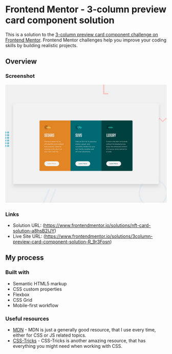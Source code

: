 # Frontend Mentor - 3-column preview card component solution

This is a solution to the [3-column preview card component challenge on Frontend Mentor](https://www.frontendmentor.io/challenges/3column-preview-card-component-pH92eAR2-). Frontend Mentor challenges help you improve your coding skills by building realistic projects. 

## Overview

### Screenshot

![](images/desktop-preview.jpg)

### Links

- Solution URL: (https://www.frontendmentor.io/solutions/nft-card-solution-a8hsB2IJY)
- Live Site URL: (https://www.frontendmentor.io/solutions/3column-preview-card-component-solution-R_9r3Fosn)

## My process

### Built with

- Semantic HTML5 markup
- CSS custom properties
- Flexbox
- CSS Grid
- Mobile-first workflow

### Useful resources

- [MDN](https://developer.mozilla.org/ru/) - MDN is just a generally good resource, that I use every time, either for CSS or JS related topics.
- [CSS-Tricks](https://css-tricks.com) - CSS-Tricks is another amazing resource, that has everything you might need when working with CSS.
